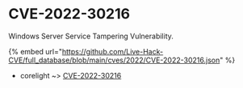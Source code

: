 # CVE-2022-30216

Windows Server Service Tampering Vulnerability.

{% embed url="https://github.com/Live-Hack-CVE/full_database/blob/main/cves/2022/CVE-2022-30216.json" %}


* corelight ~> [CVE-2022-30216](https://www.alice-snow.ru/2022/database/cve-2022-30216/cve-2022-30216-corelight)